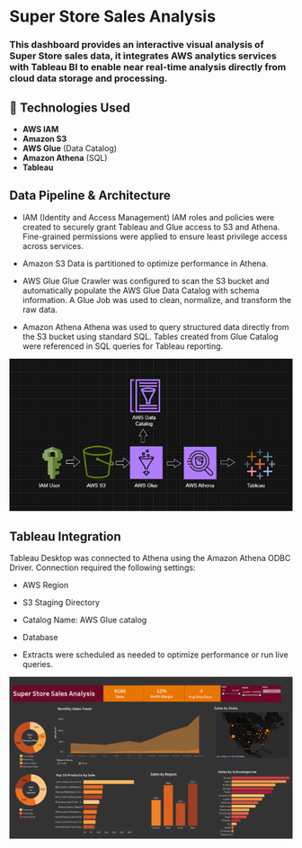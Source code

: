 #  Super Store Sales Analysis
### This dashboard provides an interactive visual analysis of Super Store sales data, it integrates AWS analytics services with Tableau BI to enable near real-time analysis directly from cloud data storage and processing.

## 🔧 Technologies Used
- **AWS IAM**
- **Amazon S3** 
- **AWS Glue** (Data Catalog)
- **Amazon Athena** (SQL)
- **Tableau**
##  Data Pipeline & Architecture
- IAM (Identity and Access Management) 
  IAM roles and policies were created to securely grant Tableau and Glue access to S3 and Athena. Fine-grained permissions were applied to ensure least privilege access across services.

- Amazon S3
  Data is partitioned to optimize performance in Athena.

- AWS Glue
 Glue Crawler was configured to scan the S3 bucket and automatically populate the AWS Glue Data Catalog with schema information.
 A Glue Job was used to clean, normalize, and transform the raw data.


- Amazon Athena
Athena was used to query structured data directly from the S3 bucket using standard SQL.
Tables created from Glue Catalog were referenced in SQL queries for Tableau reporting.
<p align="center">
  <img src="Architecture (2).png" alt="Dashboard Preview" width="700"/>
</p>


##  Tableau Integration
Tableau Desktop was connected to Athena using the Amazon Athena ODBC Driver.
Connection required the following settings:

- AWS Region

- S3 Staging Directory

- Catalog Name: AWS Glue catalog

- Database

- Extracts were scheduled as needed to optimize performance or run live queries.
<p align="center">
  <img src="AWS_SuperStore_Analytics.png" alt="Dashboard Preview" width="700"/>
</p>

